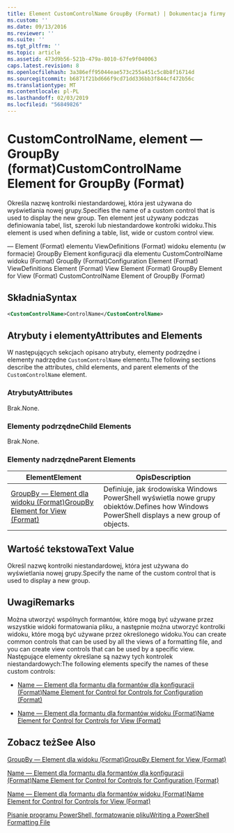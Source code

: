 ```yaml
---
title: Element CustomControlName GroupBy (Format) | Dokumentacja firmy Microsoft
ms.custom: ''
ms.date: 09/13/2016
ms.reviewer: ''
ms.suite: ''
ms.tgt_pltfrm: ''
ms.topic: article
ms.assetid: 473d9b56-521b-479a-8010-67fe9f040063
caps.latest.revision: 8
ms.openlocfilehash: 3a386eff95044eae573c255a451c5c8b8f16714d
ms.sourcegitcommit: b6871f21bd666f9cd71dd336bb3f844cf472b56c
ms.translationtype: MT
ms.contentlocale: pl-PL
ms.lasthandoff: 02/03/2019
ms.locfileid: "56849826"
---
```

# <a name="customcontrolname-element-for-groupby-format"></a><span data-ttu-id="69c02-102">CustomControlName, element — GroupBy (format)</span><span class="sxs-lookup"><span data-stu-id="69c02-102">CustomControlName Element for GroupBy (Format)</span></span>

<span data-ttu-id="69c02-103">Określa nazwę kontrolki niestandardowej, która jest używana do wyświetlania nowej grupy.</span><span class="sxs-lookup"><span data-stu-id="69c02-103">Specifies the name of a custom control that is used to display the new group.</span></span> <span data-ttu-id="69c02-104">Ten element jest używany podczas definiowania tabel, list, szeroki lub niestandardowe kontrolki widoku.</span><span class="sxs-lookup"><span data-stu-id="69c02-104">This element is used when defining a table, list, wide or custom control view.</span></span>

<span data-ttu-id="69c02-105">— Element (Format) elementu ViewDefinitions (Format) widoku elementu (w formacie) GroupBy Element konfiguracji dla elementu CustomControlName widoku (Format) GroupBy (Format)</span><span class="sxs-lookup"><span data-stu-id="69c02-105">Configuration Element (Format) ViewDefinitions Element (Format) View Element (Format) GroupBy Element for View (Format) CustomControlName Element of GroupBy (Format)</span></span>

## <a name="syntax"></a><span data-ttu-id="69c02-106">Składnia</span><span class="sxs-lookup"><span data-stu-id="69c02-106">Syntax</span></span>

```xml
<CustomControlName>ControlName</CustomControlName>
```

## <a name="attributes-and-elements"></a><span data-ttu-id="69c02-107">Atrybuty i elementy</span><span class="sxs-lookup"><span data-stu-id="69c02-107">Attributes and Elements</span></span>

<span data-ttu-id="69c02-108">W następujących sekcjach opisano atrybuty, elementy podrzędne i elementy nadrzędne `CustomControlName` elementu.</span><span class="sxs-lookup"><span data-stu-id="69c02-108">The following sections describe the attributes, child elements, and parent elements of the `CustomControlName` element.</span></span>

### <a name="attributes"></a><span data-ttu-id="69c02-109">Atrybuty</span><span class="sxs-lookup"><span data-stu-id="69c02-109">Attributes</span></span>

<span data-ttu-id="69c02-110">Brak.</span><span class="sxs-lookup"><span data-stu-id="69c02-110">None.</span></span>

### <a name="child-elements"></a><span data-ttu-id="69c02-111">Elementy podrzędne</span><span class="sxs-lookup"><span data-stu-id="69c02-111">Child Elements</span></span>

<span data-ttu-id="69c02-112">Brak.</span><span class="sxs-lookup"><span data-stu-id="69c02-112">None.</span></span>

### <a name="parent-elements"></a><span data-ttu-id="69c02-113">Elementy nadrzędne</span><span class="sxs-lookup"><span data-stu-id="69c02-113">Parent Elements</span></span>

|<span data-ttu-id="69c02-114">Element</span><span class="sxs-lookup"><span data-stu-id="69c02-114">Element</span></span>|<span data-ttu-id="69c02-115">Opis</span><span class="sxs-lookup"><span data-stu-id="69c02-115">Description</span></span>|
|-------------|-----------------|
|[<span data-ttu-id="69c02-116">GroupBy — Element dla widoku (Format)</span><span class="sxs-lookup"><span data-stu-id="69c02-116">GroupBy Element for View (Format)</span></span>](./groupby-element-for-view-format.md)|<span data-ttu-id="69c02-117">Definiuje, jak środowiska Windows PowerShell wyświetla nowe grupy obiektów.</span><span class="sxs-lookup"><span data-stu-id="69c02-117">Defines how Windows PowerShell displays a new group of objects.</span></span>|

## <a name="text-value"></a><span data-ttu-id="69c02-118">Wartość tekstowa</span><span class="sxs-lookup"><span data-stu-id="69c02-118">Text Value</span></span>

<span data-ttu-id="69c02-119">Określ nazwę kontrolki niestandardowej, która jest używana do wyświetlania nowej grupy.</span><span class="sxs-lookup"><span data-stu-id="69c02-119">Specify the name of the custom control that is used to display a new group.</span></span>

## <a name="remarks"></a><span data-ttu-id="69c02-120">Uwagi</span><span class="sxs-lookup"><span data-stu-id="69c02-120">Remarks</span></span>

<span data-ttu-id="69c02-121">Można utworzyć wspólnych formantów, które mogą być używane przez wszystkie widoki formatowania pliku, a następnie można utworzyć kontrolki widoku, które mogą być używane przez określonego widoku.</span><span class="sxs-lookup"><span data-stu-id="69c02-121">You can create common controls that can be used by all the views of a formatting file, and you can create view controls that can be used by a specific view.</span></span> <span data-ttu-id="69c02-122">Następujące elementy określane są nazwy tych kontrolek niestandardowych:</span><span class="sxs-lookup"><span data-stu-id="69c02-122">The following elements specify the names of these custom controls:</span></span>

- [<span data-ttu-id="69c02-123">Name — Element dla formantu dla formantów dla konfiguracji (Format)</span><span class="sxs-lookup"><span data-stu-id="69c02-123">Name Element for Control for Controls for Configuration (Format)</span></span>](./name-element-for-control-for-controls-for-configuration-format.md)

- [<span data-ttu-id="69c02-124">Name — Element dla formantu dla formantów widoku (Format)</span><span class="sxs-lookup"><span data-stu-id="69c02-124">Name Element for Control for Controls for View (Format)</span></span>](./name-element-for-control-for-controls-for-view-format.md)

## <a name="see-also"></a><span data-ttu-id="69c02-125">Zobacz też</span><span class="sxs-lookup"><span data-stu-id="69c02-125">See Also</span></span>

[<span data-ttu-id="69c02-126">GroupBy — Element dla widoku (Format)</span><span class="sxs-lookup"><span data-stu-id="69c02-126">GroupBy Element for View (Format)</span></span>](./groupby-element-for-view-format.md)

[<span data-ttu-id="69c02-127">Name — Element dla formantu dla formantów dla konfiguracji (Format)</span><span class="sxs-lookup"><span data-stu-id="69c02-127">Name Element for Control for Controls for Configuration (Format)</span></span>](./name-element-for-control-for-controls-for-configuration-format.md)

[<span data-ttu-id="69c02-128">Name — Element dla formantu dla formantów widoku (Format)</span><span class="sxs-lookup"><span data-stu-id="69c02-128">Name Element for Control for Controls for View (Format)</span></span>](./name-element-for-control-for-controls-for-view-format.md)

[<span data-ttu-id="69c02-129">Pisanie programu PowerShell, formatowanie pliku</span><span class="sxs-lookup"><span data-stu-id="69c02-129">Writing a PowerShell Formatting File</span></span>](./writing-a-powershell-formatting-file.md)
